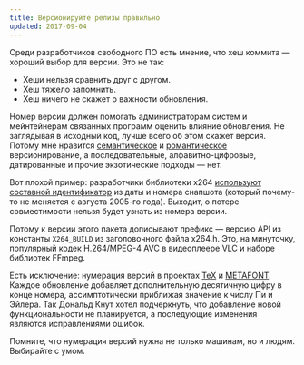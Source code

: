```yaml
---
title: Версионируйте релизы правильно
updated: 2017-09-04
---
```


Среди разработчиков свободного ПО есть мнение, что хеш коммита — хороший выбор для версии. Это не так:

- Хеши нельзя сравнить друг с другом.
- Хеш тяжело запомнить.
- Хеш ничего не скажет о важности обновления.

Номер версии должен помогать администраторам систем и мейнтейнерам связанных программ оценить влияние обновления. Не заглядывая в исходный код, лучше всего об этом скажет версия. Потому мне нравится [семантическое](http://semver.org/) и [романтическое](http://dafoster.net/articles/2015/03/14/semantic-versioning-vs-romantic-versioning/) версионирование, а последовательные, алфавитно-цифровые, датированные и прочие экзотические подходы — нет.

Вот плохой пример: разработчики библиотеки x264 [используют составной идентификатор](https://download.videolan.org/x264/snapshots/) из даты и номера снапшота (который почему-то не меняется с августа 2005-го года). Выходит, о потере совместимости нельзя будет узнать из номера версии.

Потому к версии этого пакета дописывают префикс — версию API из константы `X264_BUILD` из заголовочного файла x264.h. Это, на минуточку, популярный кодек H.264/MPEG-4 AVC в видеоплеере VLC и наборе библиотек FFmpeg.

Есть исключение: нумерация версий в проектах [TeX](https://www.tug.org/) и [METAFONT](https://www.ctan.org/pkg/metafont). Каждое обновление добавляет дополнительную десятичную цифру в конце номера, ассимптотически приближая значение к числу Пи и Эйлера. Так Дональд Кнут хотел подчеркнуть, что добавление новой функциональности не планируется, а последующие изменения являются исправлениями ошибок.

Помните, что нумерация версий нужна не только машинам, но и людям. Выбирайте с умом.
